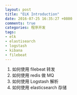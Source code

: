 ```yaml
---
layout: post
title: "ELK Introduction"
date: 2016-07-25 16:35:27 +0800
comments: true
categories: 程序开发
tags:
- elk
- elastisearch
- logstash
- kibana
- filebeat
---
```

1. 如何使用 filebeat 转发
2. 如何使用 redis 做 MQ
2. 如何使用 Logstash 解析
3. 如何使用 elasticsearch 存储

